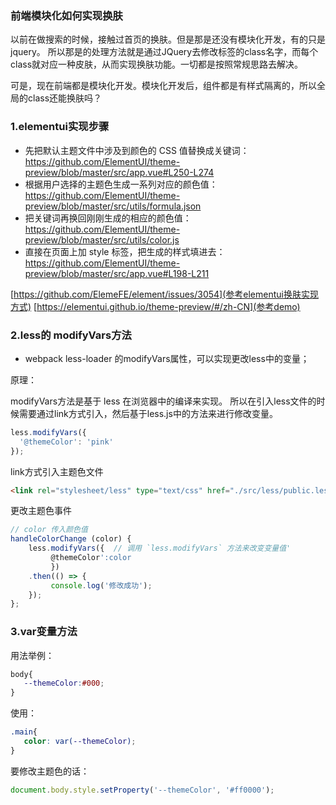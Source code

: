 ### 前端模块化如何实现换肤
以前在做搜索的时候，接触过首页的换肤。但是那是还没有模块化开发，有的只是jquery。
所以那是的处理方法就是通过JQuery去修改标签的class名字，而每个class就对应一种皮肤，从而实现换肤功能。一切都是按照常规思路去解决。

可是，现在前端都是模块化开发。模块化开发后，组件都是有样式隔离的，所以全局的class还能换肤吗？
### 1.elementui实现步骤
- 先把默认主题文件中涉及到颜色的 CSS 值替换成关键词：https://github.com/ElementUI/theme-preview/blob/master/src/app.vue#L250-L274
- 根据用户选择的主题色生成一系列对应的颜色值：https://github.com/ElementUI/theme-preview/blob/master/src/utils/formula.json
- 把关键词再换回刚刚生成的相应的颜色值：https://github.com/ElementUI/theme-preview/blob/master/src/utils/color.js
- 直接在页面上加 style 标签，把生成的样式填进去：https://github.com/ElementUI/theme-preview/blob/master/src/app.vue#L198-L211

[https://github.com/ElemeFE/element/issues/3054](参考elementui换肤实现方式)
[https://elementui.github.io/theme-preview/#/zh-CN](参考demo)

### 2.less的 modifyVars方法
- webpack less-loader 的modifyVars属性，可以实现更改less中的变量；

原理：

modifyVars方法是基于 less 在浏览器中的编译来实现。
所以在引入less文件的时候需要通过link方式引入，然后基于less.js中的方法来进行修改变量。

```js
less.modifyVars({
  '@themeColor': 'pink'
});
```
link方式引入主题色文件
```html
<link rel="stylesheet/less" type="text/css" href="./src/less/public.less" />
```
更改主题色事件
```js
// color 传入颜色值
handleColorChange (color) {
    less.modifyVars({  // 调用 `less.modifyVars` 方法来改变变量值'
         @themeColor':color
         })
    .then(() => {
         console.log('修改成功');
    });
};
```

### 3.var变量方法
用法举例：
```css
body{
   --themeColor:#000;
}
```
使用：
```css
.main{
   color: var(--themeColor);
}
```
要修改主题色的话：
```js
document.body.style.setProperty('--themeColor', '#ff0000');
```